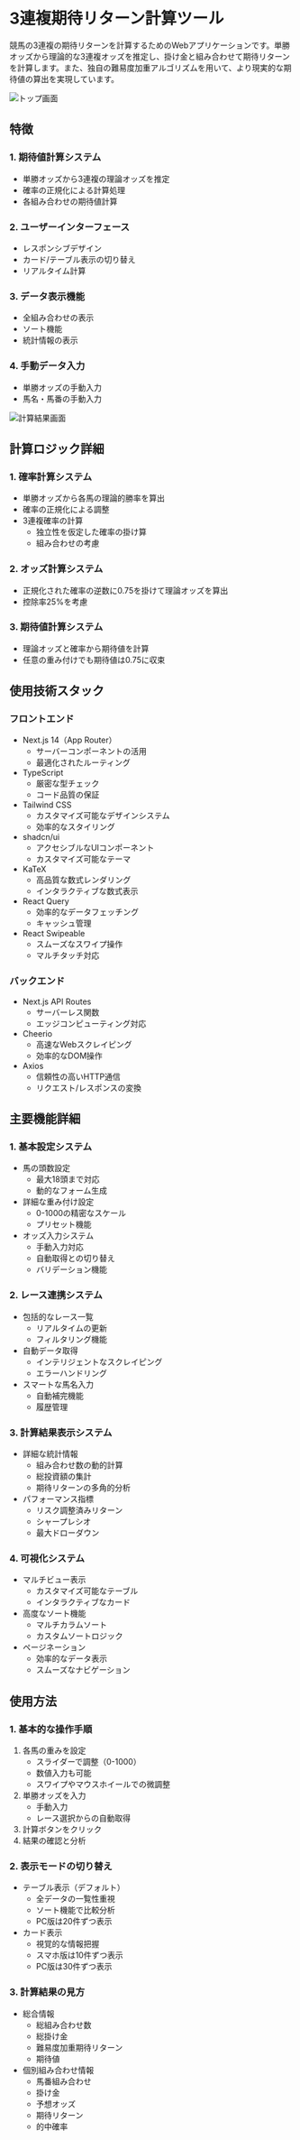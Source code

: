# 3連複期待リターン計算ツール

競馬の3連複の期待リターンを計算するためのWebアプリケーションです。単勝オッズから理論的な3連複オッズを推定し、掛け金と組み合わせて期待リターンを計算します。また、独自の難易度加重アルゴリズムを用いて、より現実的な期待値の算出を実現しています。

![トップ画面](public/images/トップ.png)

## 特徴

### 1. 期待値計算システム
- 単勝オッズから3連複の理論オッズを推定
- 確率の正規化による計算処理
- 各組み合わせの期待値計算

### 2. ユーザーインターフェース
- レスポンシブデザイン
- カード/テーブル表示の切り替え
- リアルタイム計算

### 3. データ表示機能
- 全組み合わせの表示
- ソート機能
- 統計情報の表示

### 4. 手動データ入力
- 単勝オッズの手動入力
- 馬名・馬番の手動入力

![計算結果画面](public/images/シミュレーション.png)

## 計算ロジック詳細

### 1. 確率計算システム
- 単勝オッズから各馬の理論的勝率を算出
- 確率の正規化による調整
- 3連複確率の計算
  - 独立性を仮定した確率の掛け算
  - 組み合わせの考慮

### 2. オッズ計算システム
- 正規化された確率の逆数に0.75を掛けて理論オッズを算出
- 控除率25%を考慮

### 3. 期待値計算システム
- 理論オッズと確率から期待値を計算
- 任意の重み付けでも期待値は0.75に収束

## 使用技術スタック

### フロントエンド
- Next.js 14（App Router）
  - サーバーコンポーネントの活用
  - 最適化されたルーティング
- TypeScript
  - 厳密な型チェック
  - コード品質の保証
- Tailwind CSS
  - カスタマイズ可能なデザインシステム
  - 効率的なスタイリング
- shadcn/ui
  - アクセシブルなUIコンポーネント
  - カスタマイズ可能なテーマ
- KaTeX
  - 高品質な数式レンダリング
  - インタラクティブな数式表示
- React Query
  - 効率的なデータフェッチング
  - キャッシュ管理
- React Swipeable
  - スムーズなスワイプ操作
  - マルチタッチ対応

### バックエンド
- Next.js API Routes
  - サーバーレス関数
  - エッジコンピューティング対応
- Cheerio
  - 高速なWebスクレイピング
  - 効率的なDOM操作
- Axios
  - 信頼性の高いHTTP通信
  - リクエスト/レスポンスの変換

## 主要機能詳細

### 1. 基本設定システム
- 馬の頭数設定
  - 最大18頭まで対応
  - 動的なフォーム生成
- 詳細な重み付け設定
  - 0-1000の精密なスケール
  - プリセット機能
- オッズ入力システム
  - 手動入力対応
  - 自動取得との切り替え
  - バリデーション機能

### 2. レース連携システム
- 包括的なレース一覧
  - リアルタイムの更新
  - フィルタリング機能
- 自動データ取得
  - インテリジェントなスクレイピング
  - エラーハンドリング
- スマートな馬名入力
  - 自動補完機能
  - 履歴管理

### 3. 計算結果表示システム
- 詳細な統計情報
  - 組み合わせ数の動的計算
  - 総投資額の集計
  - 期待リターンの多角的分析
- パフォーマンス指標
  - リスク調整済みリターン
  - シャープレシオ
  - 最大ドローダウン

### 4. 可視化システム
- マルチビュー表示
  - カスタマイズ可能なテーブル
  - インタラクティブなカード
- 高度なソート機能
  - マルチカラムソート
  - カスタムソートロジック
- ページネーション
  - 効率的なデータ表示
  - スムーズなナビゲーション

## 使用方法

### 1. 基本的な操作手順
1. 各馬の重みを設定
   - スライダーで調整（0-1000）
   - 数値入力も可能
   - スワイプやマウスホイールでの微調整
2. 単勝オッズを入力
   - 手動入力
   - レース選択からの自動取得
3. 計算ボタンをクリック
4. 結果の確認と分析

### 2. 表示モードの切り替え
- テーブル表示（デフォルト）
  - 全データの一覧性重視
  - ソート機能で比較分析
  - PC版は20件ずつ表示
- カード表示
  - 視覚的な情報把握
  - スマホ版は10件ずつ表示
  - PC版は30件ずつ表示

### 3. 計算結果の見方
- 総合情報
  - 総組み合わせ数
  - 総掛け金
  - 難易度加重期待リターン
  - 期待値
- 個別組み合わせ情報
  - 馬番組み合わせ
  - 掛け金
  - 予想オッズ
  - 期待リターン
  - 的中確率
